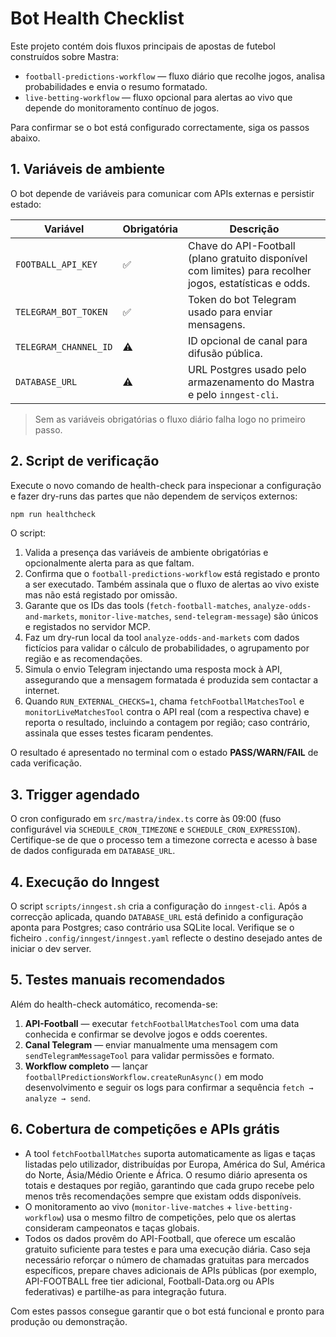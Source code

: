 # Bot Health Checklist

Este projeto contém dois fluxos principais de apostas de futebol construídos sobre Mastra:

- `football-predictions-workflow` — fluxo diário que recolhe jogos, analisa probabilidades e envia o resumo formatado.
- `live-betting-workflow` — fluxo opcional para alertas ao vivo que depende do monitoramento contínuo de jogos.

Para confirmar se o bot está configurado correctamente, siga os passos abaixo.

## 1. Variáveis de ambiente

O bot depende de variáveis para comunicar com APIs externas e persistir estado:

| Variável | Obrigatória | Descrição |
| --- | --- | --- |
| `FOOTBALL_API_KEY` | ✅ | Chave do API-Football (plano gratuito disponível com limites) para recolher jogos, estatísticas e odds. |
| `TELEGRAM_BOT_TOKEN` | ✅ | Token do bot Telegram usado para enviar mensagens. |
| `TELEGRAM_CHANNEL_ID` | ⚠️ | ID opcional de canal para difusão pública. |
| `DATABASE_URL` | ⚠️ | URL Postgres usado pelo armazenamento do Mastra e pelo `inngest-cli`. |

> Sem as variáveis obrigatórias o fluxo diário falha logo no primeiro passo.

## 2. Script de verificação

Execute o novo comando de health-check para inspecionar a configuração e fazer dry-runs das partes que não dependem de serviços externos:

```bash
npm run healthcheck
```

O script:

1. Valida a presença das variáveis de ambiente obrigatórias e opcionalmente alerta para as que faltam.
2. Confirma que o `football-predictions-workflow` está registado e pronto a ser executado. Também assinala que o fluxo de alertas ao vivo existe mas não está registado por omissão.
3. Garante que os IDs das tools (`fetch-football-matches`, `analyze-odds-and-markets`, `monitor-live-matches`, `send-telegram-message`) são únicos e registados no servidor MCP.
4. Faz um dry-run local da tool `analyze-odds-and-markets` com dados fictícios para validar o cálculo de probabilidades, o agrupamento por região e as recomendações.
5. Simula o envio Telegram injectando uma resposta mock à API, assegurando que a mensagem formatada é produzida sem contactar a internet.
6. Quando `RUN_EXTERNAL_CHECKS=1`, chama `fetchFootballMatchesTool` e `monitorLiveMatchesTool` contra o API real (com a respectiva chave) e reporta o resultado, incluindo a contagem por região; caso contrário, assinala que esses testes ficaram pendentes.

O resultado é apresentado no terminal com o estado **PASS/WARN/FAIL** de cada verificação.

## 3. Trigger agendado

O cron configurado em `src/mastra/index.ts` corre às 09:00 (fuso configurável via `SCHEDULE_CRON_TIMEZONE` e `SCHEDULE_CRON_EXPRESSION`). Certifique-se de que o processo tem a timezone correcta e acesso à base de dados configurada em `DATABASE_URL`.

## 4. Execução do Inngest

O script `scripts/inngest.sh` cria a configuração do `inngest-cli`. Após a correcção aplicada, quando `DATABASE_URL` está definido a configuração aponta para Postgres; caso contrário usa SQLite local. Verifique se o ficheiro `.config/inngest/inngest.yaml` reflecte o destino desejado antes de iniciar o dev server.

## 5. Testes manuais recomendados

Além do health-check automático, recomenda-se:

1. **API-Football** — executar `fetchFootballMatchesTool` com uma data conhecida e confirmar se devolve jogos e odds coerentes.
2. **Canal Telegram** — enviar manualmente uma mensagem com `sendTelegramMessageTool` para validar permissões e formato.
3. **Workflow completo** — lançar `footballPredictionsWorkflow.createRunAsync()` em modo desenvolvimento e seguir os logs para confirmar a sequência `fetch → analyze → send`.

## 6. Cobertura de competições e APIs grátis

- A tool `fetchFootballMatches` suporta automaticamente as ligas e taças listadas pelo utilizador, distribuídas por Europa, América do Sul, América do Norte, Ásia/Médio Oriente e África. O resumo diário apresenta os totais e destaques por região, garantindo que cada grupo recebe pelo menos três recomendações sempre que existam odds disponíveis.
- O monitoramento ao vivo (`monitor-live-matches` + `live-betting-workflow`) usa o mesmo filtro de competições, pelo que os alertas consideram campeonatos e taças globais.
- Todos os dados provêm do API-Football, que oferece um escalão gratuito suficiente para testes e para uma execução diária. Caso seja necessário reforçar o número de chamadas gratuitas para mercados específicos, prepare chaves adicionais de APIs públicas (por exemplo, API-FOOTBALL free tier adicional, Football-Data.org ou APIs federativas) e partilhe-as para integração futura.

Com estes passos consegue garantir que o bot está funcional e pronto para produção ou demonstração.
